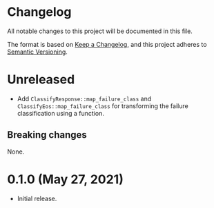 # Changelog

All notable changes to this project will be documented in this file.

The format is based on [Keep a Changelog](https://keepachangelog.com/en/1.0.0/),
and this project adheres to [Semantic Versioning](https://semver.org/spec/v2.0.0.html).

# Unreleased

- Add `ClassifyResponse::map_failure_class` and `ClassifyEos::map_failure_class`
  for transforming the failure classification using a function.

## Breaking changes

None.

# 0.1.0 (May 27, 2021)

- Initial release.

